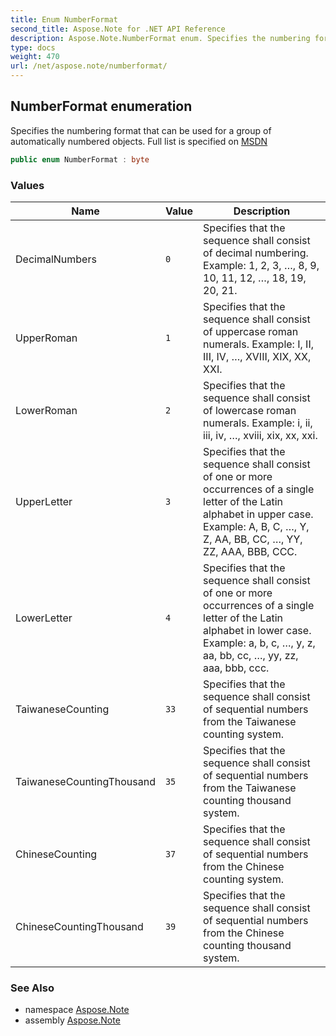 ```yaml
---
title: Enum NumberFormat
second_title: Aspose.Note for .NET API Reference
description: Aspose.Note.NumberFormat enum. Specifies the numbering format that can be used for a group of automatically numbered objects. Full list is specified on MSDN
type: docs
weight: 470
url: /net/aspose.note/numberformat/
---
```

## NumberFormat enumeration

Specifies the numbering format that can be used for a group of automatically numbered objects. Full list is specified on [MSDN](https://msdn.microsoft.com/en-us/library/dd923798(v=office.12).aspx)

```csharp
public enum NumberFormat : byte
```

### Values

| Name | Value | Description |
| --- | --- | --- |
| DecimalNumbers | `0` | Specifies that the sequence shall consist of decimal numbering. Example: 1, 2, 3, …, 8, 9, 10, 11, 12, …, 18, 19, 20, 21. |
| UpperRoman | `1` | Specifies that the sequence shall consist of uppercase roman numerals. Example: I, II, III, IV, …, XVIII, XIX, XX, XXI. |
| LowerRoman | `2` | Specifies that the sequence shall consist of lowercase roman numerals. Example: i, ii, iii, iv, …, xviii, xix, xx, xxi. |
| UpperLetter | `3` | Specifies that the sequence shall consist of one or more occurrences of a single letter of the Latin alphabet in upper case. Example: A, B, C, …, Y, Z, AA, BB, CC, …, YY, ZZ, AAA, BBB, CCC. |
| LowerLetter | `4` | Specifies that the sequence shall consist of one or more occurrences of a single letter of the Latin alphabet in lower case. Example: a, b, c, …, y, z, aa, bb, cc, …, yy, zz, aaa, bbb, ccc. |
| TaiwaneseCounting | `33` | Specifies that the sequence shall consist of sequential numbers from the Taiwanese counting system. |
| TaiwaneseCountingThousand | `35` | Specifies that the sequence shall consist of sequential numbers from the Taiwanese counting thousand system. |
| ChineseCounting | `37` | Specifies that the sequence shall consist of sequential numbers from the Chinese counting system. |
| ChineseCountingThousand | `39` | Specifies that the sequence shall consist of sequential numbers from the Chinese counting thousand system. |

### See Also

* namespace [Aspose.Note](../../aspose.note/)
* assembly [Aspose.Note](../../)


